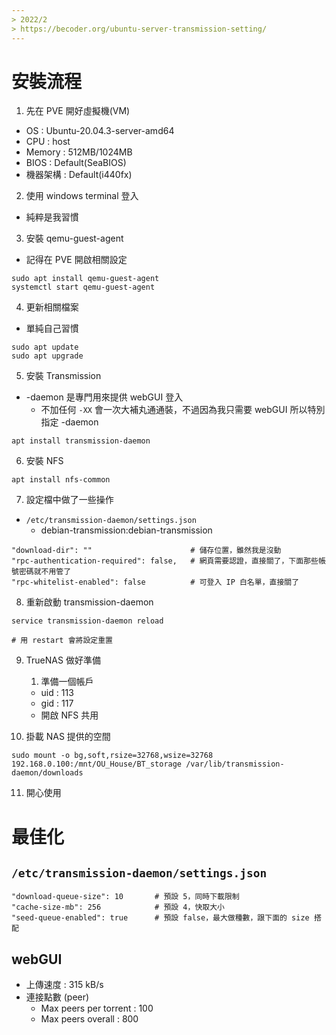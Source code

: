 ```yaml
---
> 2022/2
> https://becoder.org/ubuntu-server-transmission-setting/
---
```


# 安裝流程
1. 先在 PVE 開好虛擬機(VM)
- OS : Ubuntu-20.04.3-server-amd64
- CPU : host
- Memory : 512MB/1024MB
- BIOS : Default(SeaBIOS)
- 機器架構 : Default(i440fx)

2. 使用 windows terminal 登入
- 純粹是我習慣

3. 安裝 qemu-guest-agent
- 記得在 PVE 開啟相關設定
```
sudo apt install qemu-guest-agent
systemctl start qemu-guest-agent
```

4. 更新相關檔案
- 單純自己習慣
```
sudo apt update
sudo apt upgrade
```

5. 安裝 Transmission
- -daemon 是專門用來提供 webGUI 登入
    - 不加任何 `-XX` 會一次大補丸通通裝，不過因為我只需要 webGUI 所以特別指定 -daemon
```
apt install transmission-daemon
```

6. 安裝 NFS
```
apt install nfs-common
```

7. 設定檔中做了一些操作
- `/etc/transmission-daemon/settings.json`
    - debian-transmission:debian-transmission
```
"download-dir": ""                      # 儲存位置，雖然我是沒動
"rpc-authentication-required": false,   # 網頁需要認證，直接關了，下面那些帳號密碼就不用管了
"rpc-whitelist-enabled": false          # 可登入 IP 白名單，直接關了
```

8. 重新啟動 transmission-daemon
```
service transmission-daemon reload

# 用 restart 會將設定重置
```

9. TrueNAS 做好準備
    1. 準備一個帳戶
    - uid : 113
    - gid : 117
    - 開啟 NFS 共用
    
10. 掛載 NAS 提供的空間
```
sudo mount -o bg,soft,rsize=32768,wsize=32768 192.168.0.100:/mnt/OU_House/BT_storage /var/lib/transmission-daemon/downloads
```

11. 開心使用

# 最佳化
## `/etc/transmission-daemon/settings.json`
```
"download-queue-size": 10       # 預設 5，同時下載限制
"cache-size-mb": 256            # 預設 4，快取大小
"seed-queue-enabled": true      # 預設 false，最大做種數，跟下面的 size 搭配
```

## webGUI
- 上傳速度 : 315 kB/s
- 連接點數 (peer)
    - Max peers per torrent : 100
    - Max peers overall     : 800
